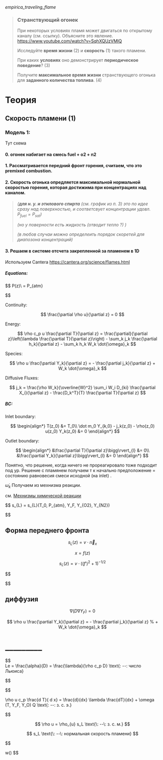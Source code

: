 *empirica_traveling_flame*

> ### Странствующий огонек 
> При некоторых условиях пламя может двигаться по открытому каналу (см. ссылку). 
> Объясните это явление.  https://www.youtube.com/watch?v=SqhXQUzVMlQ
>
> Исследуйте **время жизни** (2) и **скорость** (1) такого пламени.
>
> При каких **условиях** оно демонстрирует **периодическое поведение**?  (3)
>
> Получите **максимальное время жизни** странствующего огонька для **заданного количества топлива**.  (4)
>

# Теория

## Cкорость пламени (1)
### Модель 1:


Тут схема


#### 0. огонек набигает на смесь fuel + o2 + n2
#### 1. Рассматривается передний фронт горения, считаем, что это premixed combustion.
#### 2. Скорость огонька опредляется максимальной нормальной скоростью горения, которая достижима при концентрациях над каналом. 
> *(**для н. у. и этилового спирта** (см. график из п. 3) это по идее сразу над поверхностью, и соответсвует концентрации удовл. $P_{fuel} = P_{sat}$)*
>
> *(но у поверности есть жидкость (отводит тепло ?) )*
>
> *(в любов случаи можно определеить порядок скоретей для диапозона концентраций)* 
#### 3. Решаем в системе отсчета закрепленной за пламенем в 1D
Используем Cantera  https://cantera.org/science/flames.html
##### Equations:
$$
P(z)\ = P_{atm}

$$


Continuity:

$$
\frac{\partial \rho u}{\partial z} = 0
$$

Energy: 

$$
\rho c_p u \frac{\partial T}{\partial z} =
    \frac{\partial}{\partial z}\left(\lambda \frac{\partial T}{\partial z}\right)
    - \sum_k j_k \frac{\partial h_k}{\partial z}
    - \sum_k h_k W_k \dot{\omega}_k
$$

Species:

$$
\rho u \frac{\partial Y_k}{\partial z} = - \frac{\partial j_k}{\partial z}
    + W_k \dot{\omega}_k
$$

Diffusive Fluxes:

$$
j_k = \frac{\rho W_k}{\overline{W}^2} \sum_i W_i D_{ki} \frac{\partial X_i}{\partial z}
      - \frac{D_k^T}{T} \frac{\partial T}{\partial z}
$$


##### BC:

Inlet boundary:

$$
\begin{align*}
T(z_0) &= T_0\\
\dot m_0 Y_{k,0} - j_k(z_0) - \rho(z_0) u(z_0) Y_k(z_0) &= 0
\end{align*}
$$

Outlet boundary:

$$
\begin{align*}
&\frac{\partial T}{\partial z}\bigg\rvert_{l} &= 0\\
&\frac{\partial Y_k}{\partial z}\bigg\rvert_{l} &= 0
\end{align*}
$$

Понятно, что решение, когда ничего не прореагировало тоже подходит под ур. 
Решение с пламянем получаем т к начально предположение = состоянию равновесия смеси исходной (на inlet) .

$\dot{\omega}_k$ Получаем из мехнизма реакции.

см. [Мехнизмы химической реакции](physics/chemistry/MECHs.md)



$$
s_{L} = s_{L}(T_0, P_{atm}, Y_F, Y_{O2}, Y_{N2})

$$



## Форма переднего фронта

$$
s_{L} (z) = v \cdot \vec n_x 
$$

$$
x = f(z)
$$

$$ 
s_{L} (z) = v \cdot ((f')^2 + 1)^{-1/2}
$$

$$

$$
## диффузия

$$
\nabla (D \nabla Y_F)= 0
$$

$$
\rho u \frac{\partial Y_k}{\partial z} = - \frac{\partial j_k}{\partial z}
    % + W_k \dot{\omega}_k
$$





# _________

$$\
Le = \frac{\alpha}{D} = \frac{\lambda}{\rho  c_p D} \text{\: --\: число Льюиса}

$$


$$

\rho u c_p  \frac{d T}{ d x} = \frac{d}{dx} \lambda \frac{dT}{dx} + \omega (T, Y_F, Y_O) Q \text{\: --\: з. с. э.}

$$



$$
\rho u = \rho_{u} s_L \text{\: --\: з. с. м.}
$$

$$
s_L  \text{\: --\: нормальная скорость пламени}
$$



$$

w()
$$

